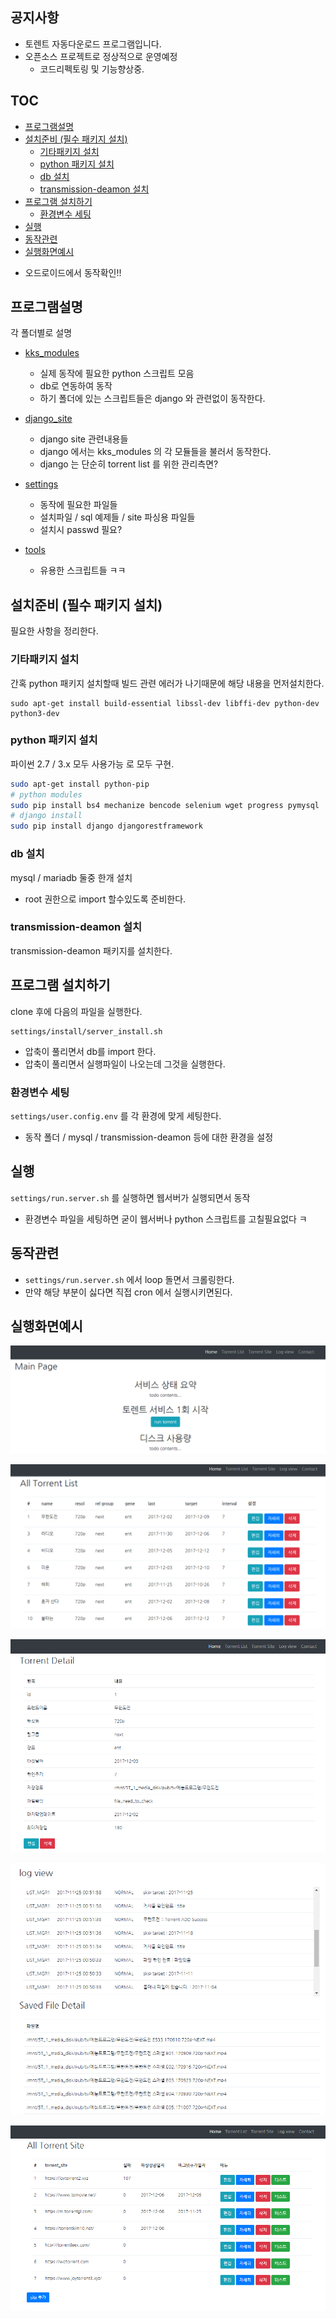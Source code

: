 ## 공지사항

- 토렌트 자동다운로드 프로그램입니다.
- 오픈소스 프로젝트로 정상적으로 운영예정
  - 코드리펙토링 및 기능향상중.

## TOC
- [프로그램설명](#프로그램설명)
- [설치준비 (필수 패키지 설치)](#설치준비-필수-패키지-설치)
  - [기타패키지 설치](#기타패키지-설치)
  - [python 패키지 설치](#python-패키지-설치)
  - [db 설치](#db-설치)
  - [transmission-deamon 설치](#transmission-deamon-설치)
- [프로그램 설치하기](#프로그램-설치하기)
  - [환경변수 세팅](#환경변수-세팅)
- [실행](#실행)
- [동작관련](#동작관련)
- [실행화면예시](#실행화면예시)

* 오드로이드에서 동작확인!!

## 프로그램설명

각 폴더별로 설명

- [kks_modules](./kks_modules)

  - 실제 동작에 필요한 python 스크립트 모음
  - db로 연동하여 동작
  - 하기 폴더에 있는 스크립트들은 django 와 관련없이 동작한다.

- [django_site](./django_site)
  - django site 관련내용들
  - django 에서는 kks_modules 의 각 모듈들을 불러서 동작한다.
  - django 는 단순히 torrent list 를 위한 관리측면?

- [settings](./settings)
  - 동작에 필요한 파일들
  - 설치파일 / sql 예제들 / site 파싱용 파일들
   - 설치시 passwd 필요?

- [tools](./tools)
  - 유용한 스크립트들 ㅋㅋ
  
## 설치준비 (필수 패키지 설치)

필요한 사항을 정리한다.

### 기타패키지 설치

간혹 python 패키지 설치할때 빌드 관련 에러가 나기때문에 해당 내용을 먼저설치한다.

```
sudo apt-get install build-essential libssl-dev libffi-dev python-dev python3-dev
```

### python 패키지 설치

파이썬 2.7 / 3.x 모두 사용가능 로 모두 구현.

```bash
sudo apt-get install python-pip
# python modules 
sudo pip install bs4 mechanize bencode selenium wget progress pymysql
# django install
sudo pip install django djangorestframework
```

### db 설치
mysql  / mariadb 둘중 한개 설치
* root 권한으로 import 할수있도록 준비한다.

### transmission-deamon 설치
transmission-deamon 패키지를 설치한다.

## 프로그램 설치하기
clone 후에 다음의 파일을 실행한다.
```
settings/install/server_install.sh
```

 * 압축이 풀리면서 db를 import 한다.
 * 압축이 풀리면서 실행파일이 나오는데 그것을 실행한다.

### 환경변수 세팅
`settings/user.config.env` 를 각 환경에 맞게 세팅한다.
 * 동작 폴더 / mysql / transmission-deamon 등에 대한 환경을 설정

## 실행
`settings/run.server.sh` 를 실행하면 웹서버가 실행되면서 동작
 * 환경변수 파일을 세팅하면 굳이 웹서버나 python 스크립트를 고칠필요없다 ㅋ


## 동작관련
 * `settings/run.server.sh` 에서 loop 돌면서 크롤링한다.
 * 만약 해당 부분이 싫다면 직접 cron 에서 실행시키면된다.

## 실행화면예시

![1512534879166](./md-img/1512534879166.png)

![1512534893129](./md-img/1512534893129.png)

![1512534914265](./md-img/1512534914265.png)

![1512534927674](./md-img/1512534927674.png)

![1512534939619](./md-img/1512534939619.png)

